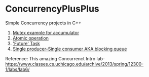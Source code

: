 # ConcurrencyPlusPlus
Simple Concurrency projects in C++
1. [Mutex example for accumulator](https://github.com/myth01/ConcurrencyPlusPlus/blob/master/simple_mutex.cpp)
2. [Atomic operation](https://github.com/myth01/ConcurrencyPlusPlus/blob/master/simple_atomic.cpp)
3. ['Future' Task](https://github.com/myth01/ConcurrencyPlusPlus/blob/master/simple_task.cpp)
4. [Single producer-Single consumer AKA blocking queue](https://github.com/myth01/ConcurrencyPlusPlus/blob/master/simple_producer_consumer.cpp)


Reference: This amazing Concurrenct Intro lab- https://www.classes.cs.uchicago.edu/archive/2013/spring/12300-1/labs/lab6/
